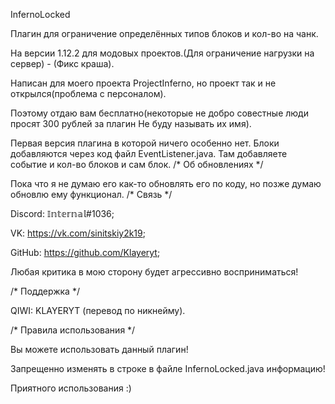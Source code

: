 InfernoLocked

Плагин для ограничение определённых типов блоков и кол-во на чанк.

На версии 1.12.2 для модовых проектов.(Для ограничение нагрузки на сервер) - (Фикс краша).

Написан для моего проекта ProjectInferno, но проект так и не открылся(проблема с персоналом).

Поэтому отдаю вам бесплатно(некоторые не добро совестные люди просят 300 рублей за плагин Не буду называть их имя).

Первая версия плагина в которой ничего особенно нет. Блоки добавляются через код файл EventListener.java. Там добавляете событие и кол-во блоков и сам блок.
/* Об обновлениях */

Пока что я не думаю его как-то обновлять его по коду, но позже думаю обновлю ему функционал.
/* Связь */

Discord: 𝕀𝕟𝕥𝕖𝕣𝕟𝕒𝕝#1036;

VK: https://vk.com/sinitskiy2k19;

GitHub: https://github.com/Klayeryt;

Любая критика в мою сторону будет агрессивно восприниматься!

/* Поддержка */

QIWI: KLAYERYT (перевод по никнейму).

/* Правила использования */

Вы можете использовать данный плагин!

Запрещенно изменять в строке в файле InfernoLocked.java информацию!

Приятного использования :)
